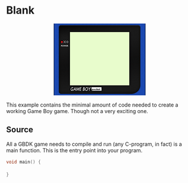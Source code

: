 



# Blank
<div style="text-align: center"><img src="screenshot.png" alt="" /></div>

This example contains the minimal amount of code needed to create a working
Game Boy game. Though not a very exciting one.

## Source








All a GBDK game needs to compile and run (any C-program, in fact) is a main
function. This is the entry point into your program.


  

```c
void main() {

}


```



